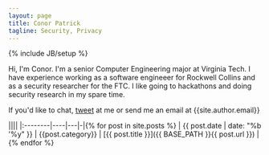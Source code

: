 ```yaml
---
layout: page
title: Conor Patrick
tagline: Security, Privacy
---
```

{% include JB/setup %}

Hi, I'm Conor.  I'm a senior Computer Engineering major at Virginia Tech.  I have experience working as a software engineeer for Rockwell Collins
and as a security researcher for the FTC.  I like going to hackathons and doing security research in my spare time.  

If you'd like to chat, [tweet](https://twitter.com/_conorpp) at me or send me an email at {{site.author.email}}



||||
|:--------|----|---|-|{% for post in site.posts %}
| <span class="nowrap">{{ post.date | date: "%b '%y" }}</span> | {{post.category}} | [{{ post.title }}]({{ BASE_PATH }}{{ post.url }}) |{% endfor %}



